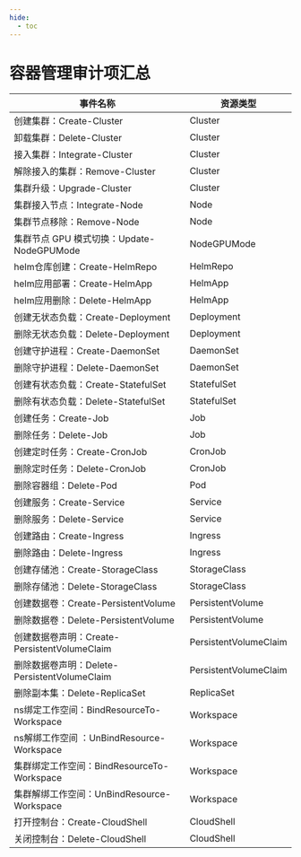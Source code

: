 ```yaml
---
hide:
  - toc
---
```


# 容器管理审计项汇总

| 事件名称 | 资源类型 |
| ------- | ------ |
| 创建集群：Create-Cluster | Cluster |
| 卸载集群：Delete-Cluster | Cluster |
| 接入集群：Integrate-Cluster | Cluster |
| 解除接入的集群：Remove-Cluster | Cluster |
| 集群升级：Upgrade-Cluster | Cluster |
| 集群接入节点：Integrate-Node | Node |
| 集群节点移除：Remove-Node | Node |
| 集群节点 GPU 模式切换：Update-NodeGPUMode  | NodeGPUMode |
| helm仓库创建：Create-HelmRepo | HelmRepo |
| helm应用部署：Create-HelmApp | HelmApp |
| helm应用删除：Delete-HelmApp | HelmApp |
| 创建无状态负载：Create-Deployment | Deployment |
| 删除无状态负载：Delete-Deployment | Deployment |
| 创建守护进程：Create-DaemonSet | DaemonSet |
| 删除守护进程：Delete-DaemonSet | DaemonSet |
| 创建有状态负载：Create-StatefulSet | StatefulSet |
| 删除有状态负载：Delete-StatefulSet | StatefulSet |
| 创建任务：Create-Job | Job |
| 删除任务：Delete-Job | Job |
| 创建定时任务：Create-CronJob | CronJob |
| 删除定时任务：Delete-CronJob | CronJob |
| 删除容器组：Delete-Pod | Pod |
| 创建服务：Create-Service | Service |
| 删除服务：Delete-Service | Service |
| 创建路由：Create-Ingress | Ingress |
| 删除路由：Delete-Ingress | Ingress |
| 创建存储池：Create-StorageClass | StorageClass  |
| 删除存储池：Delete-StorageClass | StorageClass  |
| 创建数据卷：Create-PersistentVolume | PersistentVolume |
| 删除数据卷：Delete-PersistentVolume | PersistentVolume |
| 创建数据卷声明：Create-PersistentVolumeClaim | PersistentVolumeClaim |
| 删除数据卷声明：Delete-PersistentVolumeClaim | PersistentVolumeClaim |
| 删除副本集：Delete-ReplicaSet | ReplicaSet |
| ns绑定工作空间：BindResourceTo-Workspace | Workspace |
| ns解绑工作空间 ：UnBindResource-Workspace | Workspace |
| 集群绑定工作空间：BindResourceTo-Workspace | Workspace |
| 集群解绑工作空间：UnBindResource-Workspace | Workspace |
| 打开控制台：Create-CloudShell | CloudShell |
| 关闭控制台：Delete-CloudShell | CloudShell |
